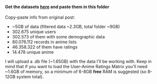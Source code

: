 #### Get the datasets [here](https://www.kaggle.com/azathoth42/myanimelist/home) and paste them in this folder

Copy-paste info from original post:
* ~5GB of data (filtered data ~2.3GB, total folder ~9GB)
* 302.675 unique users
* 302.573 of them with some demographic data
* 80.076.112 records in anime lists
* 46.358.322 of them have ratings
* 14.478 unique anime

I will upload a .db file (~1.65GB) with the data I'll be working with. Keep in mind
that if you want to load the User-Anime Ratings Matrix you'll need ~1.6GB of 
memory, so a minimum of 6-8GB **free** RAM is suggested (so 8-12GB system total).